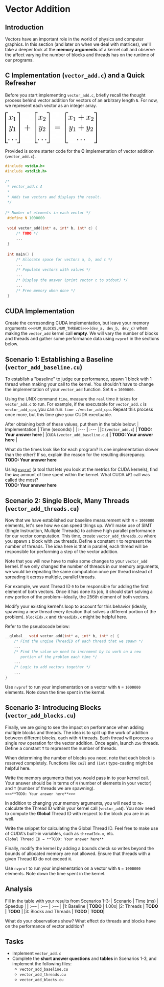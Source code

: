 # Vector Addition

## Introduction
Vectors have an important role in the world of physics and computer graphics. In this section (and later on when we deal with matrices), we'll take a deeper look at the **memory arguments** of a kernel call and observe the affect varying the number of blocks and threads has on the runtime of our programs.


## C Implementation (`vector_add.c`) and a Quick Refresher
Before you start implementing `vector_add.c`, briefly recall the thought process behind vector addition for vectors of an arbitrary length `N`. For now, we represent each vector as an integer array.

<img src="../../media/vector_add.png" width="300" height="100">

Provided is some starter code for the **C** implementation of vector addition (`vector_add.c`). 

```c
#include <stdio.h>
#include <stdlib.h>

/*
 * vector_add.c A
 * 
 * Adds two vectors and displays the result.
 */

/* Number of elements in each vector */
 #define N 1000000

 void vector_add(int* a, int* b, int* c) {
     /* TODO */
     ...
 }

 int main() {
     /* Allocate space for vectors a, b, and c */
     ...
     /* Populate vectors with values */
     ...
     /* Display the answer (print vector c to stdout) */
     ...
     /* Free memory when done */
 }
```
## CUDA Implementation

Create the corresonding CUDA implementation, but leave your memory arguments `<<<NUM_BLOCKS,NUM_THREADS>>>(dev_a, dev_b, dev_c)` when making the `vector_add` kernel call **empty**. We will vary the number of blocks and threads and gather some performance data using `nvprof` in the sections below. 

## Scenario 1: Establishing a Baseline (`vector_add_baseline.cu`)
To establish a "baseline" to judge our performance, spawn 1 block with 1 thread when making your call to the kernel. You shouldn't have to change the implementation of your `vector_add` function. Set `N` = `1000000`.

Using the UNIX command `time`, measure the `real` time it takes for `vector_add.c` to run. For example, if the executable for `vector_add.c` is `vector_add_cpu`, you can run: `time ./vector_add_cpu`. Repeat this process once more, but this time give your CUDA exectuable.
  
After obtaining both of these values, put them in the table below:
| Implementation | Time (seconds) | 
| :--- | :--- |
|`C` (`vector_add.c`) | **TODO: Your answer here** |
|`CUDA` (`vector_add_baseline.cu`) | **TODO: Your answer here** |

What do the times look like for each program? Is one implementation slower than the other? If so, explain the reason for the resulting discrepancy.\
**TODO: Your answer here**

Using [`nvprof`](https://docs.nvidia.com/cuda/profiler-users-guide/index.html#nvprof-overview) (a tool that lets you look at the metrics for CUDA kernels), find the `Avg` amount of time spent within the kernel. What CUDA `API` call was called the most?\
**TODO: Your answer here**

## Scenario 2: Single Block, Many Threads (`vector_add_threads.cu`)
Now that we have established our baseline measurement with `N` = `1000000` elements, let's see how we can speed things up. We'll make use of SIMT (Single Instruction, Multiple Threads) to achieve high parallel performance for our vector computation. This time, create `vector_add_threads.cu` where you spawn `1` block with `256` threads. Define a constant `T` to represent the number of threads. The idea here is that in parallel, each thread will be responsible for performing a step of the vector addition.

Note that you will now have to make some changes to your `vector_add` kernel. If we only changed the number of threads in our memory arguments, we would be repeating the same computation once per thread instead of spreading it across multiple, parallel threads.

For example, we want Thread ID `0` to be responsible for adding the first element of both vectors. Once it has done its job, it should start solving a new portion of the problem--ideally, the 256th element of both vectors. 

Modify your existing kernel's loop to account for this behavior (ideally, spawning a new thread every iteration that solves a different portion of the problem). `blockIdx.x` and `threadIdx.x` might be helpful here.

Refer to the pseudocode below:
```c
__global__ void vector_add(int* a, int* b, int* c) {
    /* Find the unqiue ThreadID of each thread that we spawn */
    ...
    /* Find the value we need to increment by to work on a new
       portion of the problem each time */
    ...
    /* Logic to add vectors together */
    ...
}
```
Use `nvprof` to run your implementation on a vector with `N` = `1000000` elements. Note down the time spent in the kernel.

## Scenario 3: Introducing Blocks (`vector_add_blocks.cu`)
Finally, we are going to see the impact on performance when adding multiple blocks and threads. The idea is to split up the work of addition between different blocks, each with `N` threads. Each thread will process a single row operation for the vector addition. Once again, launch `256` threads. Define a constant `T` to represent the number of threads.

When determining the number of blocks you need, note that each block is reserved completely. Functions like `ceil` and `(int)` type-casting might be helpful here.

Write the memory arguments that you would pass in to your kernel call. Your answer should be in terms of `N` (number of elements in your vector) and `T` (number of threads we are spawning).\
`<<<**TODO: Your answer here**>>>`

In addition to changing your memory arguments, you will need to re-calculate the Thread ID within your kernel call (`vector_add`). You now need to compute the **Global** Thread ID with respect to the block you are in as well.

Write the snippet for calculating the Global Thread ID. Feel free to make use of CUDA's built-in variables, such as `threadIdx.x`, etc.\
`Global Thread ID = **TODO: Your answer here**`

Finally, modify the kernel by adding a bounds check so writes beyond the bounds of allocated memory are not allowed. Ensure that threads with a given Thread ID do not exceed `N`.

Use `nvprof` to run your implementation on a vector with `N` = `1000000` elements. Note down the time spent in the kernel.

## Analysis
Fill in the table with your results from Scenarios 1-3:
| Scenario | Time (ms) | Speedup |
| :--- | :--- | :--- |
|1: Baseline | **TODO** | 1.00x|
|2: Threads | **TODO** | **TODO** |
|3: Blocks and Threads | **TODO** | **TODO**|

What do your observations show? What effect do threads and blocks have on the performance of vector addition?

## Tasks
* Implement `vector_add.c`
* Complete the **short answer questions** and **tables** in Scenarios 1-3, and implement the following files:
    * `vector_add_baseline.cu`
    * `vector_add_threads.cu`
    * `vector_add_blocks.cu` 

